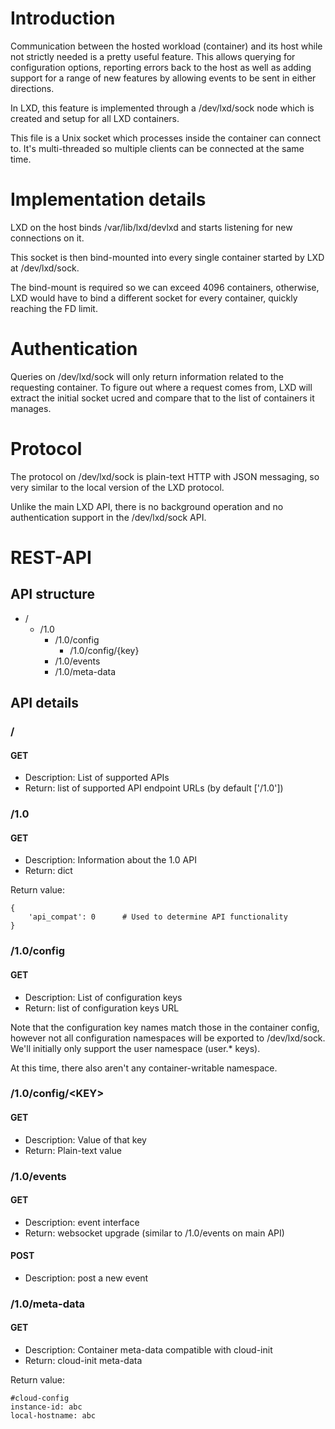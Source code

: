 # Introduction
Communication between the hosted workload (container) and its host while
not strictly needed is a pretty useful feature. This allows querying for
configuration options, reporting errors back to the host as well as
adding support for a range of new features by allowing events to be sent
in either directions.

In LXD, this feature is implemented through a /dev/lxd/sock node which is
created and setup for all LXD containers.

This file is a Unix socket which processes inside the container can
connect to. It's multi-threaded so multiple clients can be connected at the
same time.

# Implementation details
LXD on the host binds /var/lib/lxd/devlxd and starts listening for new
connections on it.

This socket is then bind-mounted into every single container started by
LXD at /dev/lxd/sock.

The bind-mount is required so we can exceed 4096 containers, otherwise,
LXD would have to bind a different socket for every container, quickly
reaching the FD limit.

# Authentication
Queries on /dev/lxd/sock will only return information related to the
requesting container. To figure out where a request comes from, LXD will
extract the initial socket ucred and compare that to the list of
containers it manages.

# Protocol
The protocol on /dev/lxd/sock is plain-text HTTP with JSON messaging, so very
similar to the local version of the LXD protocol.

Unlike the main LXD API, there is no background operation and no
authentication support in the /dev/lxd/sock API.

# REST-API
## API structure
 * /
   * /1.0
     * /1.0/config
       * /1.0/config/{key}
     * /1.0/events
     * /1.0/meta-data

## API details
### /
#### GET
 * Description: List of supported APIs
 * Return: list of supported API endpoint URLs (by default ['/1.0'])

### /1.0
#### GET
 * Description: Information about the 1.0 API
 * Return: dict

Return value:

    {
        'api_compat': 0      # Used to determine API functionality
    }

### /1.0/config
#### GET
 * Description: List of configuration keys
 * Return: list of configuration keys URL

Note that the configuration key names match those in the container
config, however not all configuration namespaces will be exported to
/dev/lxd/sock.
We'll initially only support the user namespace (user.\* keys).

At this time, there also aren't any container-writable namespace.

### /1.0/config/\<KEY\>
#### GET
 * Description: Value of that key
 * Return: Plain-text value

### /1.0/events
#### GET
 * Description: event interface
 * Return: websocket upgrade (similar to /1.0/events on main API)

#### POST
 * Description: post a new event

### /1.0/meta-data
#### GET
 * Description: Container meta-data compatible with cloud-init
 * Return: cloud-init meta-data

Return value:

    #cloud-config
    instance-id: abc
    local-hostname: abc
